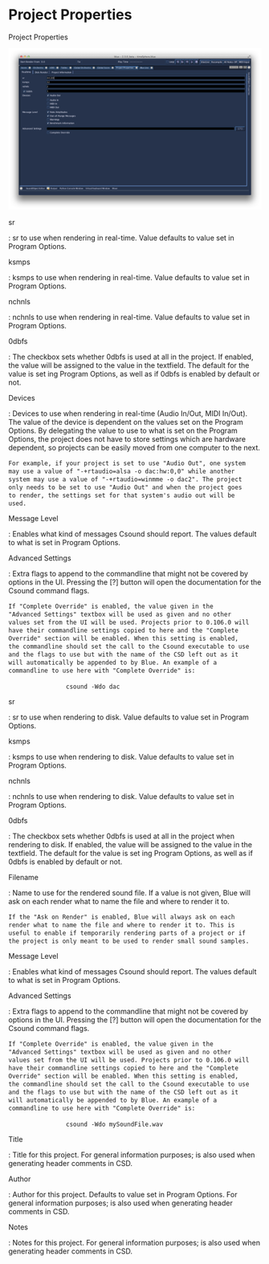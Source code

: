 Project Properties 
==================

Project Properties

![](../../../images/projectProperties.png)

sr

:   sr to use when rendering in real-time. Value defaults to value set
    in Program Options.

ksmps

:   ksmps to use when rendering in real-time. Value defaults to value
    set in Program Options.

nchnls

:   nchnls to use when rendering in real-time. Value defaults to value
    set in Program Options.

0dbfs

:   The checkbox sets whether 0dbfs is used at all in the project. If
    enabled, the value will be assigned to the value in the textfield.
    The default for the value is set ing Program Options, as well as if
    0dbfs is enabled by default or not.

Devices

:   Devices to use when rendering in real-time (Audio In/Out, MIDI
    In/Out). The value of the device is dependent on the values set on
    the Program Options. By delegating the value to use to what is set
    on the Program Options, the project does not have to store settings
    which are hardware dependent, so projects can be easily moved from
    one computer to the next.

    For example, if your project is set to use "Audio Out", one system
    may use a value of "-+rtaudio=alsa -o dac:hw:0,0" while another
    system may use a value of "-+rtaudio=winmme -o dac2". The project
    only needs to be set to use "Audio Out" and when the project goes
    to render, the settings set for that system's audio out will be
    used.

Message Level

:   Enables what kind of messages Csound should report. The values
    default to what is set in Program Options.

Advanced Settings

:   Extra flags to append to the commandline that might not be covered
    by options in the UI. Pressing the \[?\] button will open the
    documentation for the Csound command flags.

    If "Complete Override" is enabled, the value given in the
    "Advanced Settings" textbox will be used as given and no other
    values set from the UI will be used. Projects prior to 0.106.0 will
    have their commandline settings copied to here and the "Complete
    Override" section will be enabled. When this setting is enabled,
    the commandline should set the call to the Csound executable to use
    and the flags to use but with the name of the CSD left out as it
    will automatically be appended to by Blue. An example of a
    commandline to use here with "Complete Override" is:

                    csound -Wdo dac
                  

sr

:   sr to use when rendering to disk. Value defaults to value set in
    Program Options.

ksmps

:   ksmps to use when rendering to disk. Value defaults to value set in
    Program Options.

nchnls

:   nchnls to use when rendering to disk. Value defaults to value set in
    Program Options.

0dbfs

:   The checkbox sets whether 0dbfs is used at all in the project when
    rendering to disk. If enabled, the value will be assigned to the
    value in the textfield. The default for the value is set ing Program
    Options, as well as if 0dbfs is enabled by default or not.

Filename

:   Name to use for the rendered sound file. If a value is not given,
    Blue will ask on each render what to name the file and where to
    render it to.

    If the "Ask on Render" is enabled, Blue will always ask on each
    render what to name the file and where to render it to. This is
    useful to enable if temporarily rendering parts of a project or if
    the project is only meant to be used to render small sound samples.

Message Level

:   Enables what kind of messages Csound should report. The values
    default to what is set in Program Options.

Advanced Settings

:   Extra flags to append to the commandline that might not be covered
    by options in the UI. Pressing the \[?\] button will open the
    documentation for the Csound command flags.

    If "Complete Override" is enabled, the value given in the
    "Advanced Settings" textbox will be used as given and no other
    values set from the UI will be used. Projects prior to 0.106.0 will
    have their commandline settings copied to here and the "Complete
    Override" section will be enabled. When this setting is enabled,
    the commandline should set the call to the Csound executable to use
    and the flags to use but with the name of the CSD left out as it
    will automatically be appended to by Blue. An example of a
    commandline to use here with "Complete Override" is:

                    csound -Wdo mySoundFile.wav

Title

:   Title for this project. For general information purposes; is also
    used when generating header comments in CSD.

Author

:   Author for this project. Defaults to value set in Program Options.
    For general information purposes; is also used when generating
    header comments in CSD.

Notes

:   Notes for this project. For general information purposes; is also
    used when generating header comments in CSD.
